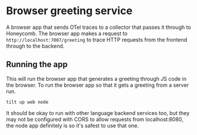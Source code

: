 # Browser greeting service

A browser app that sends OTel traces to a collector that passes it through to Honeycomb. The browser app makes a request to `http://localhost:7007/greeting` to trace HTTP requests from the frontend through to the backend.

## Running the app

This will run the browser app that generates a greeting through JS code in the browser. To run the browser app so that it gets a greeting from a server run.

```shell
tilt up web node
```

It should be okay to run with other language backend services too, but they may not be configured with CORS to allow requests from localhost:8080, the node app definitely is so it's safest to use that one.
